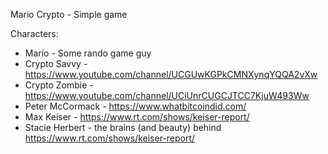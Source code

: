 Mario Crypto - Simple game

Characters:

* Mario - Some rando game guy
* Crypto Savvy - https://www.youtube.com/channel/UCGUwKGPkCMNXynqYQQA2vXw
* Crypto Zombie - https://www.youtube.com/channel/UCiUnrCUGCJTCC7KjuW493Ww
* Peter McCormack - https://www.whatbitcoindid.com/
* Max Keiser - https://www.rt.com/shows/keiser-report/
* Stacie Herbert - the brains (and beauty) behind https://www.rt.com/shows/keiser-report/

